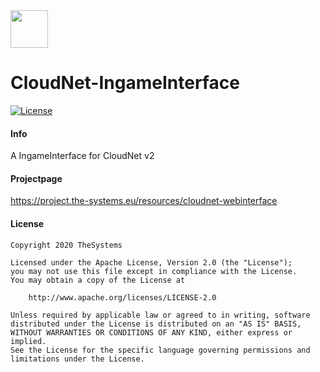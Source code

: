 <img src="https://the-systems.eu/images/favicons/apple-touch-icon.png" width="60px" />

# CloudNet-IngameInterface
[![License](https://img.shields.io/badge/License-Apache%202.0-blue.svg)](https://opensource.org/licenses/Apache-2.0)

#### Info

A IngameInterface for CloudNet v2

#### Projectpage

https://project.the-systems.eu/resources/cloudnet-webinterface

#### License

    Copyright 2020 TheSystems
    
    Licensed under the Apache License, Version 2.0 (the "License");
    you may not use this file except in compliance with the License.
    You may obtain a copy of the License at
    
        http://www.apache.org/licenses/LICENSE-2.0
    
    Unless required by applicable law or agreed to in writing, software
    distributed under the License is distributed on an "AS IS" BASIS,
    WITHOUT WARRANTIES OR CONDITIONS OF ANY KIND, either express or implied.
    See the License for the specific language governing permissions and
    limitations under the License.
